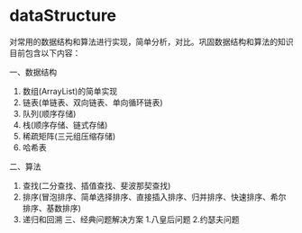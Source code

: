 # dataStructure
对常用的数据结构和算法进行实现，简单分析，对比。巩固数据结构和算法的知识
目前包含以下内容：

一、数据结构
1. 数组(ArrayList)的简单实现
2. 链表(单链表、双向链表、单向循环链表)
3. 队列(顺序存储)
4. 栈(顺序存储、链式存储)
5. 稀疏矩阵(三元组压缩存储)
6. 哈希表

二、算法
1. 查找(二分查找、插值查找、斐波那契查找)
2. 排序(冒泡排序、简单选择排序、直接插入排序、归并排序、快速排序、希尔排序、基数排序)
3. 递归和回溯
三、经典问题解决方案
1.八皇后问题
2.约瑟夫问题



